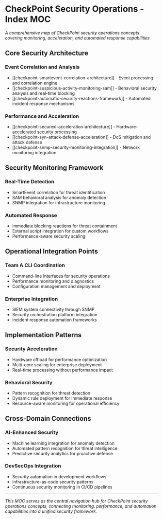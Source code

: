 # CheckPoint Security Operations - Index MOC

*A comprehensive map of CheckPoint security operations concepts covering monitoring, acceleration, and automated response capabilities*

## Core Security Architecture

### Event Correlation and Analysis
- [[checkpoint-smartevent-correlation-architecture]] - Event processing and correlation engine
- [[checkpoint-suspicious-activity-monitoring-sam]] - Behavioral security analysis and real-time blocking
- [[checkpoint-automatic-security-reactions-framework]] - Automated incident response mechanisms

### Performance and Acceleration
- [[checkpoint-securexl-acceleration-architecture]] - Hardware-accelerated security processing
- [[checkpoint-syn-attack-defense-acceleration]] - DoS mitigation and attack defense
- [[checkpoint-snmp-security-monitoring-integration]] - Network monitoring integration

## Security Monitoring Framework

### Real-Time Detection
- SmartEvent correlation for threat identification
- SAM behavioral analysis for anomaly detection
- SNMP integration for infrastructure monitoring

### Automated Response
- Immediate blocking reactions for threat containment
- External script integration for custom workflows
- Performance-aware security scaling

## Operational Integration Points

### Team A CLI Coordination
- Command-line interfaces for security operations
- Performance monitoring and diagnostics
- Configuration management and deployment

### Enterprise Integration
- SIEM system connectivity through SNMP
- Security orchestration platform integration
- Incident response automation frameworks

## Implementation Patterns

### Security Acceleration
- Hardware offload for performance optimization
- Multi-core scaling for enterprise deployment
- Real-time processing without performance impact

### Behavioral Security
- Pattern recognition for threat detection
- Dynamic rule deployment for immediate response
- Resource-aware monitoring for operational efficiency

## Cross-Domain Connections

### AI-Enhanced Security
- Machine learning integration for anomaly detection
- Automated pattern recognition for threat intelligence
- Predictive security analytics for proactive defense

### DevSecOps Integration
- Security automation in development workflows
- Infrastructure-as-code security patterns
- Continuous security monitoring in CI/CD pipelines

---

*This MOC serves as the central navigation hub for CheckPoint security operations concepts, connecting monitoring, performance, and automation capabilities into a unified security framework.*